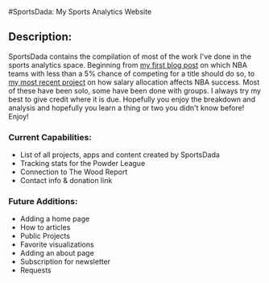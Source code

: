 #SportsDada: My Sports Analytics Website

## Description:
SportsDada contains the compilation of most of the work I've done in the sports analytics space. Beginning from [my first blog post](https://sportsdadas.blogspot.com/2019/07/less-than-five-percent-i-love-nba-my.html) on which NBA teams with less than a 5% chance of competing for a title should do so, to [my most recent project](https://nbasalary.sportsdada.net/) on how salary allocation affects NBA success. Most of these have been solo, some have been done with groups. I always try my best to give credit where it is due. Hopefully you enjoy the breakdown and analysis and hopefully you learn a thing or two you didn't know before! Enjoy!

### Current Capabilities:
- List of all projects, apps and content created by SportsDada
- Tracking stats for the Powder League
- Connection to The Wood Report
- Contact info & donation link

### Future Additions:
- Adding a home page
- How to articles
- Public Projects
- Favorite visualizations
- Adding an about page
- Subscription for newsletter
- Requests
